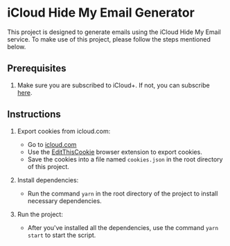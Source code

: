 
# iCloud Hide My Email Generator

This project is designed to generate emails using the iCloud Hide My Email service. To make use of this project, please follow the steps mentioned below.

## Prerequisites

1. Make sure you are subscribed to iCloud+. If not, you can subscribe [here](https://www.icloud.com/icloudplus/).

## Instructions

1. Export cookies from icloud.com:
   - Go to [icloud.com](https://www.icloud.com/)
   - Use the [EditThisCookie](http://www.editthiscookie.com/) browser extension to export cookies.
   - Save the cookies into a file named `cookies.json` in the root directory of this project.

2. Install dependencies:
   - Run the command `yarn` in the root directory of the project to install necessary dependencies.

3. Run the project:
   - After you've installed all the dependencies, use the command `yarn start` to start the script.

